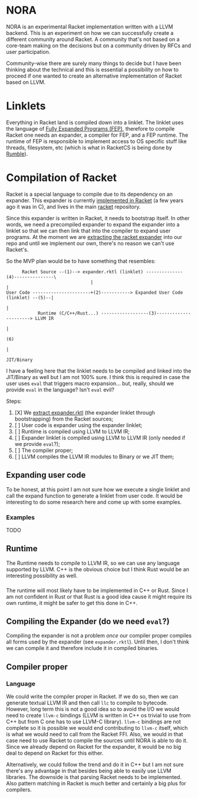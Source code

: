 # NORA

NORA is an experimental Racket implementation written with a LLVM backend. This is an experiment on how we can successfully create a different community around Racket. A community that's not based on a core-team making on the decisions but on a community driven by RFCs and user participation. 

Community-wise there are surely many things to decide but I have been thinking about the technical and this is essential a possibility on how to proceed if one wanted to create an alternative implementation of Racket based on LLVM.

# Linklets

Everything in Racket land is compiled down into a linklet. The linklet uses the language of [Fully Expanded Programs (FEP)](https://docs.racket-lang.org/reference/syntax-model.html#%28part._fully-expanded%29), therefore to compile Racket one needs an expander, a compiler for FEP, and a FEP runtime. The runtime of FEP is responsible to implement access to OS specific stuff like threads, filesystem, etc (which is what in RacketCS is being done by [Rumble](https://github.com/racket/racket/tree/master/racket/src/cs/rumble)).

# Compilation of Racket

Racket is a special language to compile due to its dependency on an expander. This expander is currently [implemented in Racket](https://github.com/racket/racket/tree/master/racket/src/expander) (a few years ago it was in C), and lives in the main [racket](https://github.com/racket/racket) repository. 

Since this expander is written in Racket, it needs to bootstrap itself. In other words, we need a precompiled expander to expand the expander into a linklet so that we can then link that into the compiler to expand user programs. At the moment we are [extracting the racket expander](https://github.com/pmatos/nora-lang/blob/main/expander/expander.rktl) into our repo and until we implement our own, there's no reason we can't use Racket's.

So the MVP plan would be to have something that resembles:

```
      Racket Source --(1)--> expander.rktl (linklet) --------------(4)---------------\
                                |                                                    |
User Code ----------------------+(2)-----------> Expanded User Code (linklet) --(5)--|
                                                                                     |
            Runtime (C/C++/Rust...) ------------------(3)----------------------> LLVM IR
                                                                                     |
                                                                                    (6)
                                                                                     |
                                                                                JIT/Binary
```

I have a feeling here that the linklet needs to be compiled and linked into the JIT/Binary as well but I am not 100% sure. I think this is required in case the user uses `eval` that triggers macro expansion... but, really, should we provide `eval` in the language? Isn't `eval` evil?

Steps:

1. [X] We [extract expander.rktl](https://github.com/pmatos/nora-lang/blob/main/.github/workflows/gen-expander.yml) (the expander linklet through bootstrapping) from the Racket sources;
2. [ ] User code is expander using the expander linklet;
3. [ ] Runtime is compiled using LLVM to LLVM IR;
4. [ ] Expander linklet is compiled using LLVM to LLVM IR (only needed if we provide `eval`?);
5. [ ] The compiler proper;
6. [ ] LLVM compiles the LLVM IR modules to Binary or we JIT them;

## Expanding user code

To be honest, at this point I am not sure how we execute a single linklet and call the expand function to generate a linklet from user code. It would be interesting to do some research here and come up with some examples.

### Examples

TODO

## Runtime

The Runtime needs to compile to LLVM IR, so we can use any language supported by LLVM. C++ is the obvious choice but I think Rust would be an interesting possibility as well.

###

The runtime will most likely have to be implemented in C++ or Rust. Since I am not confident in Rust or that Rust is a good idea cause it might require its own runtime, it might be safer to get this done in C++.

## Compiling the Expander (do we need `eval`?)

Compiling the expander is not a problem _once_ our compiler proper compiles all forms used by the expander (see `expander.rktl`). Until then, I don't think we can compile it and therefore include it in compiled binaries.

## Compiler proper

### Language

We could write the compiler proper in Racket. If we do so, then we can generate textual LLVM IR and then call `llc` to compile to bytecode. However, long term this is not a good idea so to avoid the I/O we would need to create `llvm-c` bindings (LLVM is written in C++ os trivial to use from C++ but from C one has to use LLVM-C library). `llvm-c` bindings are not complete so it is possible we would end contributing to `llvm-c` itself, which is what we would need to call from the Racket FFI. Also, we would in that case need to use Racket to compile  the sources until NORA is able to do it. Since we already depend on Racket for the expander, it would be no big deal to depend on Racket for this either.

Alternatively, we could follow the trend and do it in C++ but I am not sure there's any advantage in that besides being able to easily use LLVM libraries. The downside is that parsing Racket needs to be implemented. Also pattern matching in Racket is much better and certainly a big plus for compilers. 


